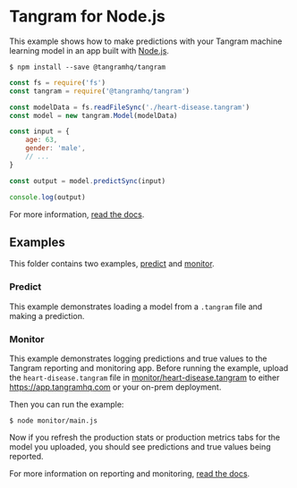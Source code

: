 # Tangram for Node.js

This example shows how to make predictions with your Tangram machine learning model in an app built with [Node.js](https://nodejs.org).

```
$ npm install --save @tangramhq/tangram
```

```javascript
const fs = require('fs')
const tangram = require('@tangramhq/tangram')

const modelData = fs.readFileSync('./heart-disease.tangram')
const model = new tangram.Model(modelData)

const input = {
	age: 63,
	gender: 'male',
	// ...
}

const output = model.predictSync(input)

console.log(output)
```

For more information, [read the docs](https://www.tangramhq.com/docs).

## Examples

This folder contains two examples, [predict]([predict]) and [monitor](monitor).

### Predict

This example demonstrates loading a model from a `.tangram` file and making a prediction.

### Monitor

This example demonstrates logging predictions and true values to the Tangram reporting and monitoring app. Before running the example, upload the `heart-disease.tangram` file in [monitor/heart-disease.tangram](monitor/heart-disease.tangram) to either https://app.tangramhq.com or your on-prem deployment.

Then you can run the example:

```
$ node monitor/main.js
```

Now if you refresh the production stats or production metrics tabs for the model you uploaded, you should see predictions and true values being reported.

For more information on reporting and monitoring, [read the docs](https://www.tangramhq.com/docs).
